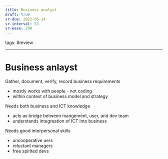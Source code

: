 ```yaml
---
title: Business analyst
draft: true
sr-due: 2022-05-14
sr-interval: 53
sr-ease: 290
---
```

tags: #review

---
# Business anlayst
Gather, document, verify, record business requirements
- mostly works with people - not coding
- within context of business model and strategy 

Needs both business and ICT knowledge
- acts as bridge between mangement, user, and dev team
- understands integreation of ICT into business

Needs good interpersonal skills
- uncooperative uers
- reluctant managers
- free spirited devs

